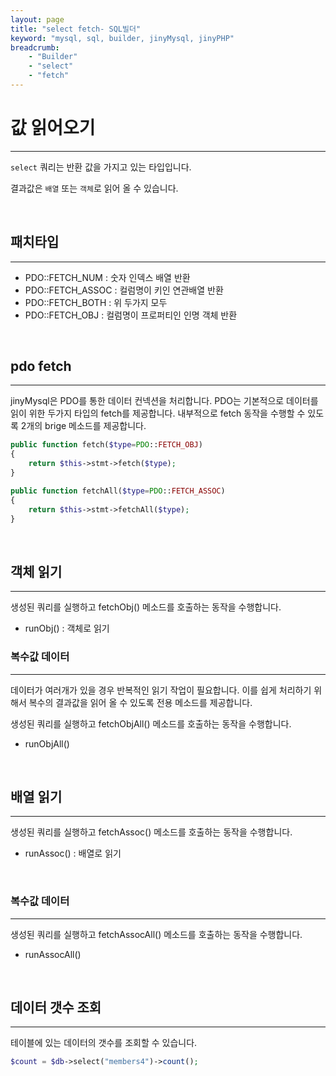 ```yaml
---
layout: page
title: "select fetch- SQL빌더"
keyword: "mysql, sql, builder, jinyMysql, jinyPHP"
breadcrumb:
    - "Builder"
    - "select"
    - "fetch"
---
```


# 값 읽어오기
---
`select` 쿼리는 반환 값을 가지고 있는 타입입니다.

결과값은 `배열` 또는 `객체`로 읽어 올 수 있습니다.

<br>

## 패치타입
---
* PDO::FETCH_NUM : 숫자 인덱스 배열 반환
* PDO::FETCH_ASSOC : 컬럼명이 키인 연관배열 반환
* PDO::FETCH_BOTH : 위 두가지 모두
* PDO::FETCH_OBJ : 컬럼명이 프로퍼티인 인명 객체 반환

<br>

## pdo fetch
---
jinyMysql은 PDO를 통한 데이터 컨넥션을 처리합니다. PDO는 기본적으로 데이터를 읽이 위한 두가지 타입의 fetch를 제공합니다. 
내부적으로 fetch 동작을 수행할 수 있도록 2개의 brige 메소드를 제공합니다.

```php
public function fetch($type=PDO::FETCH_OBJ)
{
    return $this->stmt->fetch($type);
}

public function fetchAll($type=PDO::FETCH_ASSOC)
{
    return $this->stmt->fetchAll($type);
}
```

<br>

## 객체 읽기
---
생성된 쿼리를 실행하고 fetchObj() 메소드를 호출하는 동작을 수행합니다.
* runObj() : 객체로 읽기

### 복수값 데이터
---
데이터가 여러개가 있을 경우 반복적인 읽기 작업이 필요합니다.
이를 쉽게 처리하기 위해서 복수의 결과값을 읽어 올 수 있도록 전용 메소드를 제공합니다.

생성된 쿼리를 실행하고 fetchObjAll() 메소드를 호출하는 동작을 수행합니다.
* runObjAll()

<br>

## 배열 읽기
---
생성된 쿼리를 실행하고 fetchAssoc() 메소드를 호출하는 동작을 수행합니다.
* runAssoc() : 배열로 읽기

<br>

### 복수값 데이터
---
생성된 쿼리를 실행하고 fetchAssocAll() 메소드를 호출하는 동작을 수행합니다.
* runAssocAll()

<br>

## 데이터 갯수 조회
---
테이블에 있는 데이터의 갯수를 조회할 수 있습니다.

```php
$count = $db->select("members4")->count();
```
